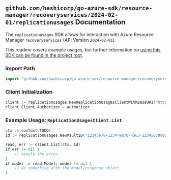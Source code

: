 
## `github.com/hashicorp/go-azure-sdk/resource-manager/recoveryservices/2024-02-01/replicationusages` Documentation

The `replicationusages` SDK allows for interaction with Azure Resource Manager `recoveryservices` (API Version `2024-02-01`).

This readme covers example usages, but further information on [using this SDK can be found in the project root](https://github.com/hashicorp/go-azure-sdk/tree/main/docs).

### Import Path

```go
import "github.com/hashicorp/go-azure-sdk/resource-manager/recoveryservices/2024-02-01/replicationusages"
```


### Client Initialization

```go
client := replicationusages.NewReplicationUsagesClientWithBaseURI("https://management.azure.com")
client.Client.Authorizer = authorizer
```


### Example Usage: `ReplicationUsagesClient.List`

```go
ctx := context.TODO()
id := replicationusages.NewVaultID("12345678-1234-9876-4563-123456789012", "example-resource-group", "vaultValue")

read, err := client.List(ctx, id)
if err != nil {
	// handle the error
}
if model := read.Model; model != nil {
	// do something with the model/response object
}
```
